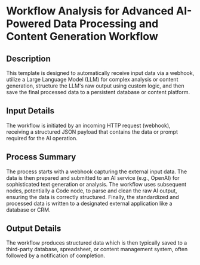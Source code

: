 # Workflow Analysis for Advanced AI-Powered Data Processing and Content Generation Workflow

## Description
This template is designed to automatically receive input data via a webhook, utilize a Large Language Model (LLM) for complex analysis or content generation, structure the LLM's raw output using custom logic, and then save the final processed data to a persistent database or content platform.

## Input Details
The workflow is initiated by an incoming HTTP request (webhook), receiving a structured JSON payload that contains the data or prompt required for the AI operation.

## Process Summary
The process starts with a webhook capturing the external input data. The data is then prepared and submitted to an AI service (e.g., OpenAI) for sophisticated text generation or analysis. The workflow uses subsequent nodes, potentially a Code node, to parse and clean the raw AI output, ensuring the data is correctly structured. Finally, the standardized and processed data is written to a designated external application like a database or CRM.

## Output Details
The workflow produces structured data which is then typically saved to a third-party database, spreadsheet, or content management system, often followed by a notification of completion.
